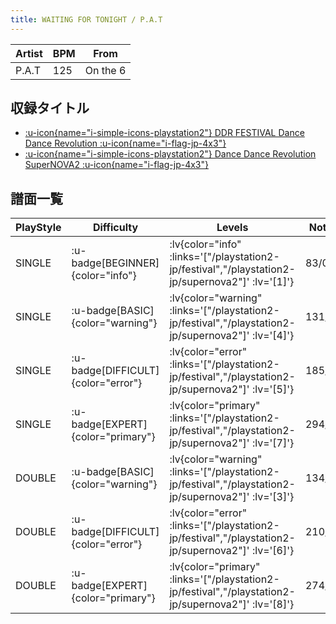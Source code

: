 ```yaml
---
title: WAITING FOR TONIGHT / P.A.T
---
```


|Artist|BPM|From|
|------|---|----|
|P.A.T|125|On the 6|

## 収録タイトル

- [ :u-icon{name="i-simple-icons-playstation2"} DDR FESTIVAL Dance Dance Revolution :u-icon{name="i-flag-jp-4x3"} ](/playstation2-jp/festival)
- [ :u-icon{name="i-simple-icons-playstation2"} Dance Dance Revolution SuperNOVA2 :u-icon{name="i-flag-jp-4x3"} ](/playstation2-jp/supernova2)

## 譜面一覧

|PlayStyle|Difficulty|Levels|Notes|Movie|
|---------|----------|------|-----|-----|
|SINGLE| :u-badge[BEGINNER]{color="info"} | :lv{color="info" :links='["/playstation2-jp/festival","/playstation2-jp/supernova2"]' :lv='[1]'} |83/0||
|SINGLE| :u-badge[BASIC]{color="warning"} | :lv{color="warning" :links='["/playstation2-jp/festival","/playstation2-jp/supernova2"]' :lv='[4]'} |131/8||
|SINGLE| :u-badge[DIFFICULT]{color="error"} | :lv{color="error" :links='["/playstation2-jp/festival","/playstation2-jp/supernova2"]' :lv='[5]'} |185/10||
|SINGLE| :u-badge[EXPERT]{color="primary"} | :lv{color="primary" :links='["/playstation2-jp/festival","/playstation2-jp/supernova2"]' :lv='[7]'} |294/17||
|DOUBLE| :u-badge[BASIC]{color="warning"} | :lv{color="warning" :links='["/playstation2-jp/festival","/playstation2-jp/supernova2"]' :lv='[3]'} |134/1||
|DOUBLE| :u-badge[DIFFICULT]{color="error"} | :lv{color="error" :links='["/playstation2-jp/festival","/playstation2-jp/supernova2"]' :lv='[6]'} |210/6||
|DOUBLE| :u-badge[EXPERT]{color="primary"} | :lv{color="primary" :links='["/playstation2-jp/festival","/playstation2-jp/supernova2"]' :lv='[8]'} |274/27||
